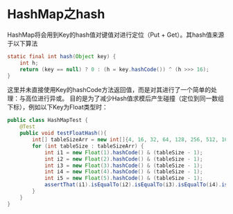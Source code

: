 # HashMap之hash
HashMap将会用到Key的hash值对键值对进行定位（Put + Get）。其hash值来源于以下算法
```java
static final int hash(Object key) {
    int h;
    return (key == null) ? 0 : (h = key.hashCode()) ^ (h >>> 16);
}
```
这里并未直接使用Key的hashCode方法返回值，而是对其进行了一个简单的处理：与高位进行异或。
目的是为了减少Hash值求模后产生碰撞（定位到同一数组下标），例如以下Key为Float类型时：
```java
public class HashMapTest {
    @Test
    public void testFloatHash(){
        int[] tableSizeArr = new int[]{4, 16, 32, 64, 128, 256, 512, 1024, 2048, 4096};
        for (int tableSize : tableSizeArr) {
            int i1 = new Float(1).hashCode() & (tableSize - 1);
            int i2 = new Float(2).hashCode() & (tableSize - 1);
            int i3 = new Float(3).hashCode() & (tableSize - 1);
            int i4 = new Float(4).hashCode() & (tableSize - 1);
            int i5 = new Float(5).hashCode() & (tableSize - 1);
            assertThat(i1).isEqualTo(i2).isEqualTo(i3).isEqualTo(i4).isEqualTo(i5);
        }
    }
}
```

